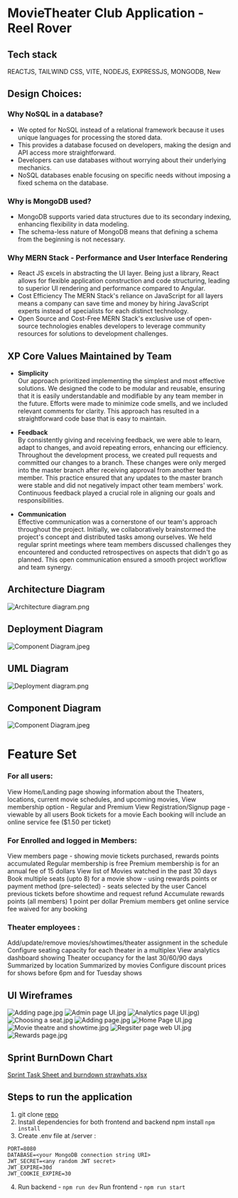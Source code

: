 # MovieTheater Club Application - Reel Rover 



## Tech stack
REACTJS, TAILWIND CSS, VITE, NODEJS, EXPRESSJS, MONGODB, New

## Design Choices:

### Why NoSQL in a database?

- We opted for NoSQL instead of a relational framework because it uses unique languages for processing the stored data.
- This provides a database focused on developers, making the design and API access more straightforward.
- Developers can use databases without worrying about their underlying mechanics.
- NoSQL databases enable focusing on specific needs without imposing a fixed schema on the database.
  
### Why is MongoDB used?

- MongoDB supports varied data structures due to its secondary indexing, enhancing flexibility in data modeling.
- The schema-less nature of MongoDB means that defining a schema from the beginning is not necessary.

### Why MERN Stack - Performance and User Interface Rendering

- React JS excels in abstracting the UI layer. Being just a library, React allows for flexible application construction and code structuring, leading to superior UI rendering and            performance compared to Angular.
- Cost Efficiency
  The MERN Stack's reliance on JavaScript for all layers means a company can save time and money by hiring JavaScript experts instead of specialists for each distinct technology.
- Open Source and Cost-Free
  MERN Stack's exclusive use of open-source technologies enables developers to leverage community resources for solutions to development challenges.

## XP Core Values Maintained by Team
- **Simplicity** <br> Our approach prioritized implementing the simplest and most effective solutions. We designed the code to be modular and reusable, ensuring that it is easily understandable and modifiable by any team member in the future. Efforts were made to minimize code smells, and we included relevant comments for clarity. This approach has resulted in a straightforward code base that is easy to maintain.

- **Feedback** <br> By consistently giving and receiving feedback, we were able to learn, adapt to changes, and avoid repeating errors, enhancing our efficiency. Throughout the development process, we created pull requests and committed our changes to a branch. These changes were only merged into the master branch after receiving approval from another team member. This practice ensured that any updates to the master branch were stable and did not negatively impact other team members' work. Continuous feedback played a crucial role in aligning our goals and responsibilities.

- **Communication** <br> Effective communication was a cornerstone of our team's approach throughout the project. Initially, we collaboratively brainstormed the project's concept and distributed tasks among ourselves. We held regular sprint meetings where team members discussed challenges they encountered and conducted retrospectives on aspects that didn't go as planned. This open communication ensured a smooth project workflow and team synergy.

## Architecture Diagram
![Architecture diagram.png](https://github.com/gopinathsjsu/teamproject-strawhats/blob/main/Images/Architecture%20diagram.png)

## Deployment Diagram
![Component Diagram.jpeg](https://github.com/gopinathsjsu/teamproject-strawhats/blob/main/Images/Deployment%20diagram.png)

## UML Diagram
![Deployment diagram.png](https://github.com/gopinathsjsu/teamproject-strawhats/blob/main/Images/UML%20diagram.png)

## Component Diagram
![Component Diagram.jpeg](https://github.com/gopinathsjsu/teamproject-strawhats/blob/main/Images/Component%20Diagram.jpeg)

# Feature Set

### For all users:
View Home/Landing page showing information about the Theaters, locations, current movie schedules, and upcoming movies,
View membership option - Regular and Premium
View Registration/Signup page - viewable by all users
Book tickets for a movie
Each booking will include an online service fee ($1.50 per ticket)


### For Enrolled and logged in Members:
View members page - showing movie tickets purchased, rewards points accumulated
Regular membership is free
Premium membership is for an annual fee of 15 dollars
View list of Movies watched in the past 30 days
Book multiple seats (upto 8) for a movie show - using rewards points or payment method (pre-selected) - seats selected by the user
Cancel previous tickets before showtime and request refund
Accumulate rewards points (all members) 1 point per dollar
Premium members get online service fee waived for any booking


### Theater employees :
Add/update/remove movies/showtimes/theater assignment in the schedule
Configure seating capacity for each theater in a multiplex
View analytics dashboard showing Theater occupancy for the last 30/60/90 days
Summarized by location
Summarized by movies
Configure discount prices for shows before 6pm and for Tuesday shows

## UI Wireframes
![Adding page.jpg](https://github.com/gopinathsjsu/teamproject-strawhats/blob/main/Web%20UI%20Raw%20Designs/Adding%20page.jpg)
![Admin page UI.jpg](https://github.com/gopinathsjsu/teamproject-strawhats/blob/main/Web%20UI%20Raw%20Designs/Admin%20page%20UI.jpg)
![Analytics page UI.jpg](https://github.com/gopinathsjsu/teamproject-strawhats/blob/main/Web%20UI%20Raw%20Designs/Analytics%20page%20UI.jpg))
![Choosing a seat.jpg](https://github.com/gopinathsjsu/teamproject-strawhats/blob/main/Web%20UI%20Raw%20Designs/Choosing%20a%20seat.jpg)
![Adding page.jpg](https://github.com/gopinathsjsu/teamproject-strawhats/blob/main/Web%20UI%20Raw%20Designs/Adding%20page.jpg)
![Home Page UI.jpg](https://github.com/gopinathsjsu/teamproject-strawhats/blob/main/Web%20UI%20Raw%20Designs/Home%20Page%20UI.jpg)
![Movie theatre and showtime.jpg](https://github.com/gopinathsjsu/teamproject-strawhats/blob/main/Web%20UI%20Raw%20Designs/Movie%20theatre%20and%20showtime.jpg)
![Regsiter page web UI.jpg](https://github.com/gopinathsjsu/teamproject-strawhats/blob/main/Web%20UI%20Raw%20Designs/Regsiter%20page%20web%20UI.jpg)
![Rewards page.jpg](https://github.com/gopinathsjsu/teamproject-strawhats/blob/main/Web%20UI%20Raw%20Designs/Rewards%20page.jpg)

## Sprint BurnDown Chart
[Sprint Task Sheet and burndown strawhats.xlsx](https://github.com/gopinathsjsu/teamproject-strawhats/blob/main/Sprint%20Task%20Sheet%20and%20burndown%20strawhats.xlsx)

## Steps to run the application

1. git clone [repo](https://github.com/gopinathsjsu/team-project-ysmp.git)
2. Install dependencies for both frontend and backend npm install ```npm install```
3. Create .env file at /server :
```
PORT=8080
DATABASE=<your MongoDB connection string URI>
JWT_SECRET=<any random JWT secret>
JWT_EXPIRE=30d
JWT_COOKIE_EXPIRE=30
```
4. Run backend - ```npm run dev```
   Run frontend - ```npm run start```
